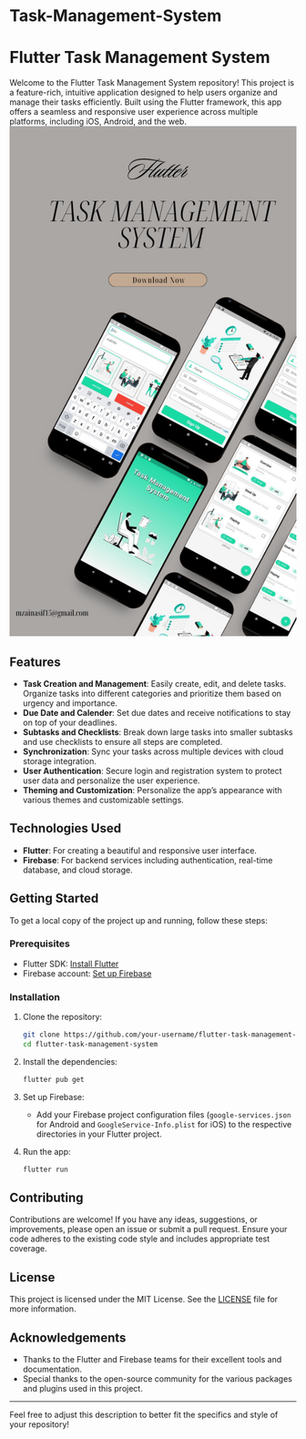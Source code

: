 # Task-Management-System
# Flutter Task Management System

Welcome to the Flutter Task Management System repository! This project is a feature-rich, intuitive application designed to help users organize and manage their tasks efficiently. Built using the Flutter framework, this app offers a seamless and responsive user experience across multiple platforms, including iOS, Android, and the web.
![Demo](https://github.com/zainasif123/Task-Management-System/blob/main/tms/images/Neutral%20Beige%20Aesthetic%20Fashion%20Mockup%20Instagram%20Story.png)
## Features

- **Task Creation and Management**: Easily create, edit, and delete tasks. Organize tasks into different categories and prioritize them based on urgency and importance.
- **Due Date and Calender**: Set due dates and receive notifications to stay on top of your deadlines.
- **Subtasks and Checklists**: Break down large tasks into smaller subtasks and use checklists to ensure all steps are completed.
- **Synchronization**: Sync your tasks across multiple devices with cloud storage integration.
- **User Authentication**: Secure login and registration system to protect user data and personalize the user experience.
- **Theming and Customization**: Personalize the app’s appearance with various themes and customizable settings.

## Technologies Used

- **Flutter**: For creating a beautiful and responsive user interface.
- **Firebase**: For backend services including authentication, real-time database, and cloud storage.

## Getting Started

To get a local copy of the project up and running, follow these steps:

### Prerequisites

- Flutter SDK: [Install Flutter](https://flutter.dev/docs/get-started/install)
- Firebase account: [Set up Firebase](https://firebase.google.com/)

### Installation

1. Clone the repository:

    ```bash
    git clone https://github.com/your-username/flutter-task-management-system.git
    cd flutter-task-management-system
    ```

2. Install the dependencies:

    ```bash
    flutter pub get
    ```

3. Set up Firebase:

    - Add your Firebase project configuration files (`google-services.json` for Android and `GoogleService-Info.plist` for iOS) to the respective directories in your Flutter project.

4. Run the app:

    ```bash
    flutter run
    ```

## Contributing

Contributions are welcome! If you have any ideas, suggestions, or improvements, please open an issue or submit a pull request. Ensure your code adheres to the existing code style and includes appropriate test coverage.

## License

This project is licensed under the MIT License. See the [LICENSE](LICENSE) file for more information.

## Acknowledgements

- Thanks to the Flutter and Firebase teams for their excellent tools and documentation.
- Special thanks to the open-source community for the various packages and plugins used in this project.

---

Feel free to adjust this description to better fit the specifics and style of your repository!
